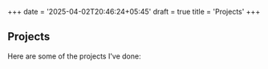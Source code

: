 +++
date = '2025-04-02T20:46:24+05:45'
draft = true
title = 'Projects'
+++
## Projects 

Here are some of the projects I've done: